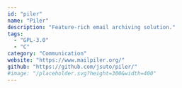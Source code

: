 ```yaml
---
id: "piler"
name: "Piler"
description: "Feature-rich email archiving solution."
tags:
  - "GPL-3.0"
  - "C"
category: "Communication"
website: "https://www.mailpiler.org/"
github: "https://github.com/jsuto/piler/"
#image: "/placeholder.svg?height=300&width=400"
---
```


